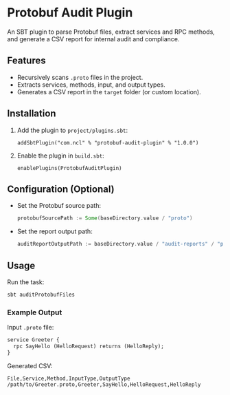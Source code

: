 Protobuf Audit Plugin
=====================

An SBT plugin to parse Protobuf files, extract services and RPC methods, and generate a CSV report for internal audit and compliance.

Features
--------

-   Recursively scans `.proto` files in the project.
-   Extracts services, methods, input, and output types.
-   Generates a CSV report in the `target` folder (or custom location).

Installation
------------

1.  Add the plugin to `project/plugins.sbt`:

    `addSbtPlugin("com.ncl" % "protobuf-audit-plugin" % "1.0.0")`

2.  Enable the plugin in `build.sbt`:

    `enablePlugins(ProtobufAuditPlugin)`

Configuration (Optional)
------------------------

-   Set the Protobuf source path:

    ```sbt
    protobufSourcePath := Some(baseDirectory.value / "proto")
    ```

-   Set the report output path:

    ```sbt
    auditReportOutputPath := baseDirectory.value / "audit-reports" / "protobuf-services.csv"
    ```

Usage
-----

Run the task:

```bash
sbt auditProtobufFiles
```

### Example Output

Input `.proto` file:

```proto
service Greeter {
  rpc SayHello (HelloRequest) returns (HelloReply);
}
```

Generated CSV:


```csv
File,Service,Method,InputType,OutputType
/path/to/Greeter.proto,Greeter,SayHello,HelloRequest,HelloReply
```
